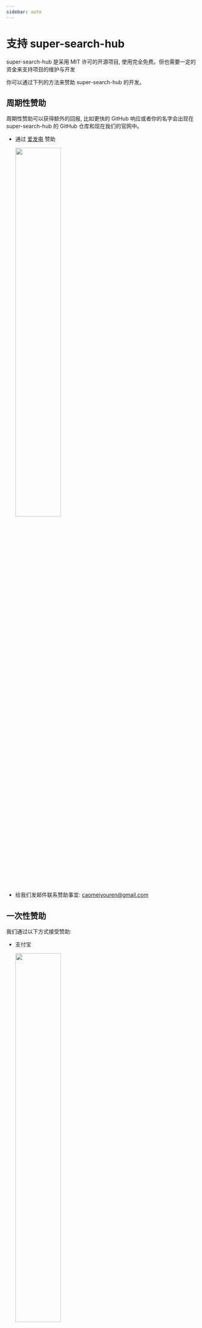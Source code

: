 ```yaml
---
sidebar: auto
---
```


# 支持 super-search-hub

super-search-hub 是采用 MIT 许可的开源项目, 使用完全免费。但也需要一定的资金来支持项目的维护与开发

你可以通过下列的方法来赞助 super-search-hub 的开发。

## 周期性赞助

周期性赞助可以获得额外的回报, 比如更快的 GitHub 响应或者你的名字会出现在 super-search-hub 的 GitHub 仓库和现在我们的官网中。

-   通过 [爱发电](https://afdian.net/@caomeiyouren) 赞助

    <img src="http://cdn.cmyr.ltd/blog/20200529/E7yARCgMOWtL.png?imageslim" width="50%" height="50%">
-   给我们发邮件联系赞助事宜: caomeiyouren@gmail.com

## 一次性赞助

我们通过以下方式接受赞助:

-   支付宝

	<img src="http://cdn.cmyr.ltd/blog/20200529/jOemzFUYs15P.jpg?imageslim" width="50%" height="50%">
-   微信支付

    <img src="http://cdn.cmyr.ltd/blog/20200529/M5zmwSNnqSrK.jpg?imageslim" width="50%" height="50%">
-   QQ支付

    <img src="http://cdn.cmyr.ltd/blog/20200529/NDodU59N1sWv.png?imageslim" width="50%" height="50%">